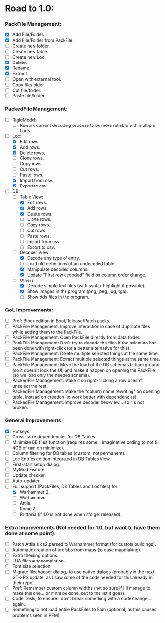 # Road to 1.0:
### PackFile Management:
  - [x] Add File/Folder.
  - [x] Add File/Folder from PackFile.
  - [ ] Create new folder.
  - [ ] Create new table.
  - [ ] Create new Loc.
  - [x] Delete.
  - [x] Rename.
  - [x] Extract.
  - [ ] Open with external tool.
  - [ ] Copy file/folder.
  - [ ] Cut file/folder.
  - [ ] Paste file/folder.

### PackedFile Management:
  - [ ] RigidModel:
    - [ ] Rework current decoding process to be more reliable with multiple Lods.
  - [ ] Loc:
    - [x] Edit rows.
    - [x] Add rows.
    - [x] Delete rows.
    - [ ] Clone rows.
    - [ ] Copy rows.
    - [ ] Cut rows.
    - [ ] Paste rows.
    - [x] Import from csv.
    - [x] Export to csv.
  - [ ] DB:
    - [ ] Table View:
      - [x] Edit rows.
      - [x] Add rows.
      - [x] Delete rows.
      - [ ] Clone rows.
      - [ ] Copy rows.
      - [ ] Cut rows.
      - [ ] Paste rows.
      - [ ] Import from csv.
      - [ ] Export to csv.
    - [ ] Decoder View:
      - [x] Decode any type of entry.
      - [ ] Load old definitions of an undecoded table.
      - [x] Manipulate decoded columns.
      - [x] Update "First row decoded" field on column order change.
	- [ ] Others:
	  - [x] Decode simple text files (with syntax highlight if possible).
	  - [x] Show images in the program (png, jpeg, jpg, tga).
	  - [ ] Show dds files in the program.

### QoL Improvements:
  - [ ] Pref: Block edition in Boot/Release/Patch packs.
  - [ ] PackFile Management: Improve interaction in case of duplicate files while adding them to the PackFile.
  - [ ] PackFile Management: Open PackFile directly from data folder.
  - [ ] PackFile Management: Don't try to decode the files if the selection has been done with right-click (or a better alternative for this).
  - [ ] PackFile Management: Delete multiple selected things at the same time.
  - [ ] PackFile Management: Extract multiple selected things at the same time.
  - [ ] PackFile Management: Move the load of the DB schemas to background (so it doesn't lock the UI) and make it happen on opening the PackFile (so we load only the needed schema).
  - [ ] PackedFile Management: Make it so right-clicking a row doesn't unselect the rest.
  - [ ] PackedFile Management: Make the "column name rewriting" on opening table, instead on creation (to work better with dependencies).
  - [ ] PackedFile Management: Improve decoder hex-view... so it's not broken.

### General Improvements:
  - [x] Hotkeys.
  - [ ] Cross-table dependencies for DB Tables.
  - [ ] Minimize DB files function (requires some... imaginative coding to not fill 4GB of ram on minimize).
  - [ ] Column filtering for DB tables (custom, not permanent).
  - [ ] Loc Entries edition integrated in DB Tables View.
  - [ ] First-start setup dialog.
  - [ ] MyMod Feature.
  - [ ] Update checker.
  - [ ] Auto-updater.
  - [ ] Full support (PackFiles, DB Tables and Loc files) for:
    - [x] Warhammer 2.
    - [ ] Warhammer.
    - [ ] Attila.
    - [ ] Rome 2.
    - [ ] Brittania (if 1.0 is not done when it's get released).

### Extra Improvements (Not needed for 1.0, but want to have them done at some point):
  - [ ] Patch Attila's cs2.parsed to Warhammer format (for custom buildings).
  - [ ] Automatic creation of prefabs from maps (to ease mapmaking).
  - [ ] Extra theming options.
  - [ ] LUA files autocompletion.
  - [ ] Font size selection.
  - [ ] Migrate filechooser dialogs to use native dialogs (probably in the next GTK-RS update, as I saw some of the code needed for this already in their repo).
  - [ ] Pref: Remember custom column widths (not so sure if I'll manage to make this one... or if it'll be done, but to the list it goes).
  - [ ] Code Tests, to ensure I don't break something with a code change.... again.
  - [ ] Something to not load entire PackFiles to Ram (optional, as this causes problems seen in PFM),
